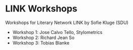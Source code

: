 # LINK Workshops

Workshops for Literary Network LINK by Sofie Kluge (SDU)
- Workshop 1: Jose Calvo Tello, Stylometrics
- Workshop 2: Richard Jean So
- Workshop 3: Tobias Blanke
